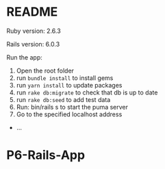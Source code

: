# README

Ruby version: 2.6.3

Rails version: 6.0.3

Run the app:

1. Open the root folder
2. run `bundle install` to install gems
3. run `yarn install` to update packages
4. run `rake db:migrate` to check that db is up to date
5. run `rake db:seed` to add test data
6. Run: bin/rails s to start the puma server
7. Go to the specified localhost address

- ...

# P6-Rails-App
